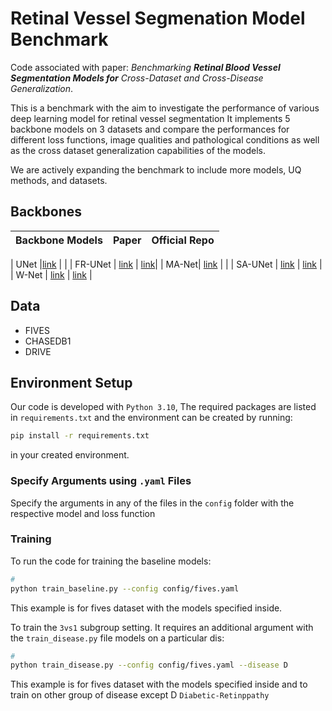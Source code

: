 # Retinal Vessel Segmenation Model Benchmark
Code associated with paper: *Benchmarking **Retinal Blood Vessel Segmentation Models for** Cross-Dataset and Cross-Disease Generalization*.

This is a benchmark with the aim to investigate the performance of various deep learning model for retinal vessel segmentation 
It implements 5 backbone models on 3 datasets and compare the performances for different loss functions, image qualities and pathological conditions as well as the cross dataset generalization capabilities of the models.

We are actively expanding the benchmark to include more models, UQ methods, and datasets.


## Backbones

| Backbone Models      | Paper | Official Repo |
| ----------- | ----------- | ----------- |

| UNet |[link](https://arxiv.org/abs/1505.04597) | | 
| FR-UNet | [link](https://ieeexplore.ieee.org/abstract/document/9815506) | [link](https://github.com/lseventeen/FR-UNet)|
| MA-Net| [link](https://ieeexplore.ieee.org/document/9201310) |  |
| SA-UNet | [link](https://arxiv.org/abs/2004.03696) | [link](https://github.com/clguo/SA-UNet) |
| W-Net | [link](https://doi.org/10.1038/s41598-022-09675-y) | [link](https://github.com/agaldran/lwnet) |


## Data

* FIVES
* CHASEDB1
* DRIVE

## Environment Setup

Our code is developed with `Python 3.10`, The required packages are listed in `requirements.txt` and the environment can be created by running:
```bash
pip install -r requirements.txt
```
in your created environment.

### Specify Arguments using `.yaml` Files

Specify the arguments in any of the files in the `config` folder with the respective model and loss function

### Training

To run the code for training the baseline models:

```bash
# 
python train_baseline.py --config config/fives.yaml
```
This example is for fives dataset with the models specified inside.

To train the `3vs1` subgroup setting. It requires an additional argument with the `train_disease.py` file models on a particular dis:

```bash
# 
python train_disease.py --config config/fives.yaml --disease D
```
This example is for fives dataset with the models specified inside and to train on other group of disease except D `Diabetic-Retinppathy`



